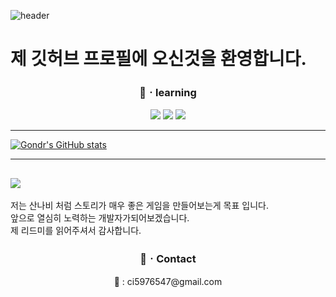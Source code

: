 ![header](https://capsule-render.vercel.app/api?type=venom&height=300&color=gradient&text=L&fontColor=00000)

# 제 깃허브 프로필에 오신것을 환영합니다.
 
 ### <center> 📖ㆍ**learning** </center>
 <p align="center">
<img src = "https://img.shields.io/badge/Unity-808080?style=plastic-red&logo=Unity&logoColor=black">
<img src = "https://img.shields.io/badge/C%23-00CC66?style=plastic-red&logo=Csharp&logoColor=white">
<img src ="https://img.shields.io/badge/python-CCCC00?style=plastic-red&logo=Python&logoColor=white">
<div aline= "center">

-----


[![Gondr's GitHub stats](https://github-readme-stats.vercel.app/api?username=dlckdgh0414)](https://github.com/anuraghazra/github-readme-stats)


---------

![](https://cdn.discordapp.com/attachments/949983647866421279/1200098291245924482/sEEdrKpFtMnm8yJO5LSeUOnM1SgDBu7f5Rdf2tQuQl3OA8vKtbNOYEptCkT-KK42IubMJG-Em5b0igVQK8S69A.webp?ex=65c4f1a1&is=65b27ca1&hm=e001185d5423f675bfe203d1de3c895be3d7d1e7f83ea23f195463584ce204cc&)
-----
저는 산나비 처럼 스토리가 매우 좋은 게임을 만들어보는게 목표 입니다.<br>
앞으로 열심히 노력하는 개발자가되어보겠습니다.<br>
제 리드미를 읽어주셔서 감사합니다.

 ### <center>📲ㆍ**Contact**</center>
<center>📧 : ci5976547@gmail.com</center>
<div aline= "center">
